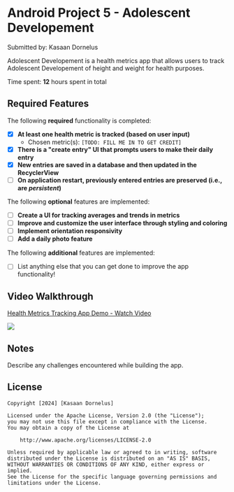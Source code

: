 # Android Project 5 - Adolescent Developement

Submitted by: Kasaan Dornelus

Adolescent Developement is a health metrics app that allows users to track Adolescent Developement of height and weight for health purposes. 

Time spent: **12** hours spent in total

## Required Features

The following **required** functionality is completed:

- [X] **At least one health metric is tracked (based on user input)**
  - Chosen metric(s): `[TODO: FILL ME IN TO GET CREDIT]`
- [X] **There is a "create entry" UI that prompts users to make their daily entry**
- [x] **New entries are saved in a database and then updated in the RecyclerView**
- [ ] **On application restart, previously entered entries are preserved (i.e., are *persistent*)**
 
The following **optional** features are implemented:

- [ ] **Create a UI for tracking averages and trends in metrics**
- [ ] **Improve and customize the user interface through styling and coloring**
- [ ] **Implement orientation responsivity**
- [ ] **Add a daily photo feature**

The following **additional** features are implemented:

- [ ] List anything else that you can get done to improve the app functionality!

## Video Walkthrough

<div>
    <a href="https://www.loom.com/share/063683ce4e56462383f9bd8c50684d47">
      <p>Health Metrics Tracking App Demo - Watch Video</p>
    </a>
    <a href="https://www.loom.com/share/063683ce4e56462383f9bd8c50684d47">
      <img style="max-width:300px;" src="https://cdn.loom.com/sessions/thumbnails/063683ce4e56462383f9bd8c50684d47-bd52fd147d7339de-full-play.gif">
    </a>
  </div>

## Notes

Describe any challenges encountered while building the app.

## License

    Copyright [2024] [Kasaan Dornelus]

    Licensed under the Apache License, Version 2.0 (the "License");
    you may not use this file except in compliance with the License.
    You may obtain a copy of the License at

        http://www.apache.org/licenses/LICENSE-2.0

    Unless required by applicable law or agreed to in writing, software
    distributed under the License is distributed on an "AS IS" BASIS,
    WITHOUT WARRANTIES OR CONDITIONS OF ANY KIND, either express or implied.
    See the License for the specific language governing permissions and
    limitations under the License.
